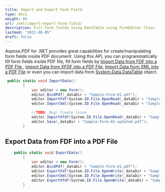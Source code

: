 ```yaml
---
title: Import and Export Form Field
type: docs
weight: 60
url: /net/import-export-form-field/
description: Fill Form fields using DataTable using FormEditor Class.
lastmod: "2021-06-05"
draft: false
---
```


Aspose.PDF for .NET provides great capabilities for create/manipulating form fields inside PDF document. Using this API, you can programmatically fill form fields inside PDF file, fill form fields by [Import Data from FDF into a PDF File ](/pdf/net/import-and-export-data/), [Import Data from XFDF into a PDF File](/pdf/net/import-and-export-data/), [Import Data from XML into a PDF File](/pdf/net/import-and-export-data/) or even you can import data from [System.Data.DataTable](https://apireference.aspose.com/pdf/net/aspose.pdf.table/importdatatable/methods/1) object. 

```csharp
 public static void ImportData()
        {
            var editor = new Form();
            editor.BindPdf(_dataDir + "Sample-Form-01.pdf");
            editor.ImportFdf(System.IO.File.OpenRead(_dataDir + "Sample-Form-01-upd.fdf"));
            editor.ImportXml(System.IO.File.OpenRead(_dataDir + "Sample-Form-01-upd.xml"));

            //TODO: Bug! Create issue
            editor.ImportXfdf(System.IO.File.OpenRead(_dataDir + "Sample-Form-01-upd.xfdf"));
            editor.Save(_dataDir + "Sample-Form-01-updated.pdf");
        }

```

## Export Data from FDF into a PDF File 

```csharp
    public static void ExportData()
        {
            var editor = new Form();
            editor.BindPdf(_dataDir + "Sample-Form-01.pdf");
            editor.ExportFdf(System.IO.File.OpenWrite(_dataDir + "Sample-Form-01-mod.fdf"));
            editor.ExportXml(System.IO.File.OpenWrite(_dataDir + "Sample-Form-01-mod.xml"));
            editor.ExportXfdf(System.IO.File.OpenWrite(_dataDir + "Sample-Form-01-mod.xfdf"));
        }

```


